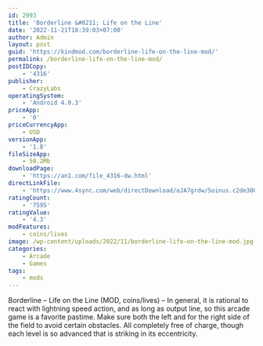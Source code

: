 ```yaml
---
id: 2993
title: 'Borderline &#8211; Life on the Line'
date: '2022-11-21T18:39:03+07:00'
author: Admin
layout: post
guid: 'https://kindmod.com/borderline-life-on-the-line-mod/'
permalink: /borderline-life-on-the-line-mod/
postIDCopy:
    - '4316'
publisher:
    - CrazyLabs
operatingSystem:
    - 'Android 4.0.3'
priceApp:
    - '0'
priceCurrencyApp:
    - USD
versionApp:
    - '1.8'
fileSizeApp:
    - 50.2Mb
downloadPage:
    - 'https://an1.com/file_4316-dw.html'
directLinkFile:
    - 'https://www.4sync.com/web/directDownload/oJA7grdw/5oinus.c2de3009ffbe9b9b5daca009557eb72a'
ratingCount:
    - '7595'
ratingValue:
    - '4.3'
modFeatures:
    - coins/lives
image: /wp-content/uploads/2022/11/borderline-life-on-the-line-mod.jpg
categories:
    - Arcade
    - Games
tags:
    - mods
---
```


Borderline – Life on the Line (MOD, coins/lives) – In general, it is rational to react with lightning speed action, and as long as output line, so this arcade game is a favorite pastime. Make sure both the left and for the right side of the field to avoid certain obstacles. All completely free of charge, though each level is so advanced that is striking in its eccentricity.